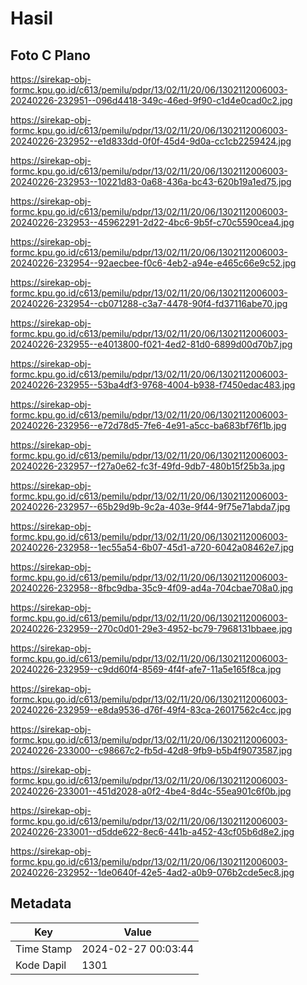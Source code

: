 # Hasil

## Foto C Plano

https://sirekap-obj-formc.kpu.go.id/c613/pemilu/pdpr/13/02/11/20/06/1302112006003-20240226-232951--096d4418-349c-46ed-9f90-c1d4e0cad0c2.jpg

https://sirekap-obj-formc.kpu.go.id/c613/pemilu/pdpr/13/02/11/20/06/1302112006003-20240226-232952--e1d833dd-0f0f-45d4-9d0a-cc1cb2259424.jpg

https://sirekap-obj-formc.kpu.go.id/c613/pemilu/pdpr/13/02/11/20/06/1302112006003-20240226-232953--10221d83-0a68-436a-bc43-620b19a1ed75.jpg

https://sirekap-obj-formc.kpu.go.id/c613/pemilu/pdpr/13/02/11/20/06/1302112006003-20240226-232953--45962291-2d22-4bc6-9b5f-c70c5590cea4.jpg

https://sirekap-obj-formc.kpu.go.id/c613/pemilu/pdpr/13/02/11/20/06/1302112006003-20240226-232954--92aecbee-f0c6-4eb2-a94e-e465c66e9c52.jpg

https://sirekap-obj-formc.kpu.go.id/c613/pemilu/pdpr/13/02/11/20/06/1302112006003-20240226-232954--cb071288-c3a7-4478-90f4-fd37116abe70.jpg

https://sirekap-obj-formc.kpu.go.id/c613/pemilu/pdpr/13/02/11/20/06/1302112006003-20240226-232955--e4013800-f021-4ed2-81d0-6899d00d70b7.jpg

https://sirekap-obj-formc.kpu.go.id/c613/pemilu/pdpr/13/02/11/20/06/1302112006003-20240226-232955--53ba4df3-9768-4004-b938-f7450edac483.jpg

https://sirekap-obj-formc.kpu.go.id/c613/pemilu/pdpr/13/02/11/20/06/1302112006003-20240226-232956--e72d78d5-7fe6-4e91-a5cc-ba683bf76f1b.jpg

https://sirekap-obj-formc.kpu.go.id/c613/pemilu/pdpr/13/02/11/20/06/1302112006003-20240226-232957--f27a0e62-fc3f-49fd-9db7-480b15f25b3a.jpg

https://sirekap-obj-formc.kpu.go.id/c613/pemilu/pdpr/13/02/11/20/06/1302112006003-20240226-232957--65b29d9b-9c2a-403e-9f44-9f75e71abda7.jpg

https://sirekap-obj-formc.kpu.go.id/c613/pemilu/pdpr/13/02/11/20/06/1302112006003-20240226-232958--1ec55a54-6b07-45d1-a720-6042a08462e7.jpg

https://sirekap-obj-formc.kpu.go.id/c613/pemilu/pdpr/13/02/11/20/06/1302112006003-20240226-232958--8fbc9dba-35c9-4f09-ad4a-704cbae708a0.jpg

https://sirekap-obj-formc.kpu.go.id/c613/pemilu/pdpr/13/02/11/20/06/1302112006003-20240226-232959--270c0d01-29e3-4952-bc79-7968131bbaee.jpg

https://sirekap-obj-formc.kpu.go.id/c613/pemilu/pdpr/13/02/11/20/06/1302112006003-20240226-232959--c9dd60f4-8569-4f4f-afe7-11a5e165f8ca.jpg

https://sirekap-obj-formc.kpu.go.id/c613/pemilu/pdpr/13/02/11/20/06/1302112006003-20240226-232959--e8da9536-d76f-49f4-83ca-26017562c4cc.jpg

https://sirekap-obj-formc.kpu.go.id/c613/pemilu/pdpr/13/02/11/20/06/1302112006003-20240226-233000--c98667c2-fb5d-42d8-9fb9-b5b4f9073587.jpg

https://sirekap-obj-formc.kpu.go.id/c613/pemilu/pdpr/13/02/11/20/06/1302112006003-20240226-233001--451d2028-a0f2-4be4-8d4c-55ea901c6f0b.jpg

https://sirekap-obj-formc.kpu.go.id/c613/pemilu/pdpr/13/02/11/20/06/1302112006003-20240226-233001--d5dde622-8ec6-441b-a452-43cf05b6d8e2.jpg

https://sirekap-obj-formc.kpu.go.id/c613/pemilu/pdpr/13/02/11/20/06/1302112006003-20240226-232952--1de0640f-42e5-4ad2-a0b9-076b2cde5ec8.jpg


## Metadata

| Key        | Value               |
| ---------- | ------------------- |
| Time Stamp | 2024-02-27 00:03:44 |
| Kode Dapil | 1301                |



